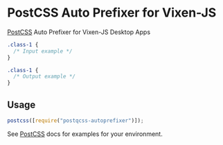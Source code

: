 # PostCSS Auto Prefixer for Vixen-JS


[PostCSS] Auto Prefixer for Vixen-JS Desktop Apps

[postcss]: https://github.com/postcss/postcss

```css
.class-1 {
  /* Input example */
}
```

```css
.class-1 {
  /* Output example */
}
```

## Usage

```js
postcss([require("postqcss-autoprefixer")]);
```

See [PostCSS] docs for examples for your environment.
